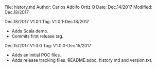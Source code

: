 File:     history.md
Author:   Carlos Adolfo Ortiz Q
Date:     Dec.14/2017
Modified: Dec.18/2017

Dec.18/2017 V1.0.1   Tag: V1.0.1-Dec.18/2017
- Adds Scala demo.
- Commits first release tag.

Dec.15/2017 V1.0.0   Tag: V1.0.0-Dec.15/2017
- Adds an initial POC files.
- Adds release tracking files. README.adoc, history.md and version.txt.